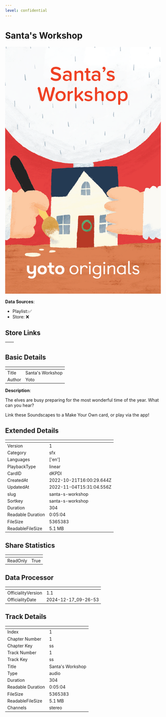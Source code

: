 ```yaml
---
level: confidential
---
```

# Santa's Workshop

![card_[dKPDl].png](../../img/cards/card_[dKPDl].png)

**Data Sources**: 

- Playlist:✅
- Store: ❌


## Store Links

| <!-- --> | <!-- --> |
| - | - |


## Basic Details

| <!-- --> | <!-- --> |
| - | - |
| Title | Santa's Workshop |
| Author | Yoto |

**Description**:

The elves are busy preparing for the most wonderful time of the year. What can you hear?

Link these Soundscapes to a Make Your Own card, or play via the app!



## Extended Details

| <!-- --> | <!-- --> |
| - | - |
| Version | 1 |
| Category | sfx |
| Languages | ['en'] |
| PlaybackType | linear |
| CardID | dKPDl |
| CreatedAt | 2022-10-21T16:00:29.644Z |
| UpdatedAt | 2022-11-04T15:31:04.556Z |
| slug | santa-s-workshop |
| Sortkey | santa-s-workshop |
| Duration | 304 |
| Readable Duration | 0:05:04 |
| FileSize | 5365383 |
| ReadableFileSize | 5.1 MB |


## Share Statistics

| <!-- --> | <!-- --> |
| - | - |
| ReadOnly | True |


## Data Processor

| <!-- --> | <!-- --> |
| - | - |
| OfficialityVersion | 1.1
| OfficialityDate | 2024-12-17_09-26-53


## Track Details

| <!-- --> | <!-- --> |
| - | - |
| Index | 1 |
| Chapter Number | 1 |
| Chapter Key | ss |
| Track Number | 1 |
| Track Key | ss |
| Title | Santa's Workshop |
| Type | audio |
| Duration | 304 |
| Readable Duration | 0:05:04 |
| FileSize | 5365383 |
| ReadableFileSize | 5.1 MB |
| Channels | stereo |

